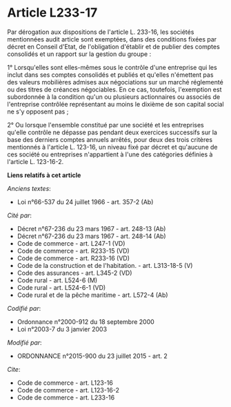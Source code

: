 # Article L233-17

Par dérogation aux dispositions de l'article L. 233-16, les sociétés mentionnées audit article sont exemptées, dans des
conditions fixées par décret en Conseil d'Etat, de l'obligation d'établir et de publier des comptes consolidés et un rapport
sur la gestion du groupe : 

1° Lorsqu'elles sont elles-mêmes sous le contrôle d'une entreprise qui les inclut dans ses comptes consolidés et publiés et
qu'elles n'émettent pas des valeurs mobilières admises aux négociations sur un marché réglementé ou des titres de créances
négociables. En ce cas, toutefois, l'exemption est subordonnée à la condition qu'un ou plusieurs actionnaires ou associés de
l'entreprise contrôlée représentant au moins le dixième de son capital social ne s'y opposent pas ; 

2° Ou lorsque l'ensemble constitué par une société et les entreprises qu'elle contrôle ne dépasse pas pendant deux exercices
successifs sur la base des derniers comptes annuels arrêtés, pour deux des trois critères mentionnés à l'article L. 123-16,
un niveau fixé par décret et qu'aucune de ces société ou entreprises n'appartient à l'une des catégories définies à l'article
L. 123-16-2.

**Liens relatifs à cet article**

_Anciens textes_:

  - Loi n°66-537 du 24 juillet 1966 - art. 357-2 (Ab)

_Cité par_:

  - Décret n°67-236 du 23 mars 1967 - art. 248-13 (Ab)
  - Décret n°67-236 du 23 mars 1967 - art. 248-14 (Ab)
  - Code de commerce - art. L247-1 (VD)
  - Code de commerce - art. R233-15 (VD)
  - Code de commerce - art. R233-16 (VD)
  - Code de la construction et de l'habitation. - art. L313-18-5 (V)
  - Code des assurances - art. L345-2 (VD)
  - Code rural - art. L524-6 (M)
  - Code rural - art. L524-6-1 (VD)
  - Code rural et de la pêche maritime - art. L572-4 (Ab)

_Codifié par_:

  - Ordonnance n°2000-912 du 18 septembre 2000
  - Loi n°2003-7 du 3 janvier 2003

_Modifié par_:

  - ORDONNANCE n°2015-900 du 23 juillet 2015 - art. 2

_Cite_:

  - Code de commerce - art. L123-16
  - Code de commerce - art. L123-16-2
  - Code de commerce - art. L233-16
